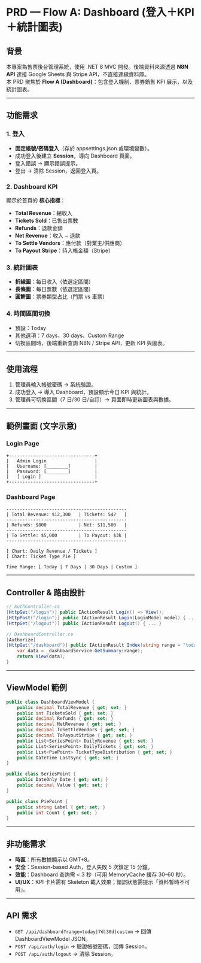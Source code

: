 # PRD — Flow A: Dashboard (登入＋KPI＋統計圖表)

## 背景

本專案為售票後台管理系統，使用 .NET 8 MVC 開發。後端資料來源透過 **N8N API** 連接 Google Sheets 與 Stripe API，不直接連線資料庫。\
本 PRD 聚焦於 **Flow A (Dashboard)**：包含登入機制、票券銷售 KPI 展示，以及統計圖表。

---

## 功能需求

### 1. 登入

- **固定帳號/密碼登入**（存於 appsettings.json 或環境變數）。
- 成功登入後建立 **Session**，導向 Dashboard 頁面。
- 登入錯誤 → 顯示錯誤提示。
- 登出 → 清除 Session，返回登入頁。

### 2. Dashboard KPI

顯示於首頁的 **核心指標**：

- **Total Revenue**：總收入
- **Tickets Sold**：已售出票數
- **Refunds**：退款金額
- **Net Revenue**：收入 − 退款
- **To Settle Vendors**：應付款（對業主/供應商）
- **To Payout Stripe**：待入帳金額（Stripe）

### 3. 統計圖表

- **折線圖**：每日收入（依選定區間）
- **長條圖**：每日票數（依選定區間）
- **圓餅圖**：票券類型占比（門票 vs 車票）

### 4. 時間區間切換

- 預設：Today
- 其他選項：7 days、30 days、Custom Range
- 切換區間時，後端重新查詢 N8N / Stripe API，更新 KPI 與圖表。

---

## 使用流程

1. 管理員輸入帳號密碼 → 系統驗證。
2. 成功登入 → 導入 Dashboard，預設顯示今日 KPI 與統計。
3. 管理員可切換區間（7 日/30 日/自訂）→ 頁面即時更新圖表與數據。

---

## 範例畫面 (文字示意)

### Login Page

```
+--------------------------------+
|   Admin Login                  |
|   Username: [________]         |
|   Password: [________]         |
|   [ Login ]                    |
+--------------------------------+
```

### Dashboard Page

```
---------------------------------------------
| Total Revenue: $12,300   | Tickets: 542   |
---------------------------------------------
| Refunds: $800            | Net: $11,500   |
---------------------------------------------
| To Settle: $5,000        | To Payout: $3k |
---------------------------------------------

[ Chart: Daily Revenue / Tickets ]
[ Chart: Ticket Type Pie ]

Time Range: [ Today | 7 Days | 30 Days | Custom ]
```

---

## Controller & 路由設計

```csharp
// AuthController.cs
[HttpGet("/login")] public IActionResult Login() => View();
[HttpPost("/login")] public IActionResult Login(LoginModel model) { ... }
[HttpGet("/logout")] public IActionResult Logout() { ... }

// DashboardController.cs
[Authorize]
[HttpGet("/dashboard")] public IActionResult Index(string range = "today") {
    var data = _dashboardService.GetSummary(range);
    return View(data);
}
```

---

## ViewModel 範例

```csharp
public class DashboardViewModel {
    public decimal TotalRevenue { get; set; }
    public int TicketsSold { get; set; }
    public decimal Refunds { get; set; }
    public decimal NetRevenue { get; set; }
    public decimal ToSettleVendors { get; set; }
    public decimal ToPayoutStripe { get; set; }
    public List<SeriesPoint> DailyRevenue { get; set; }
    public List<SeriesPoint> DailyTickets { get; set; }
    public List<PiePoint> TicketTypeDistribution { get; set; }
    public DateTime LastSync { get; set; }
}

public class SeriesPoint {
    public DateOnly Date { get; set; }
    public decimal Value { get; set; }
}

public class PiePoint {
    public string Label { get; set; }
    public int Count { get; set; }
}
```

---

## 非功能需求

- **時區**：所有數據顯示以 GMT+8。
- **安全**：Session-based Auth，登入失敗 5 次鎖定 15 分鐘。
- **效能**：Dashboard 查詢需 < 3 秒（可用 MemoryCache 緩存 30–60 秒）。
- **UI/UX**：KPI 卡片需有 Skeleton 載入效果；錯誤狀態需提示「資料暫時不可用」。

---

## API 需求

- `GET /api/dashboard?range=today|7d|30d|custom` → 回傳 DashboardViewModel JSON。
- `POST /api/auth/login` → 驗證帳號密碼，回傳 Session。
- `POST /api/auth/logout` → 清除 Session。

